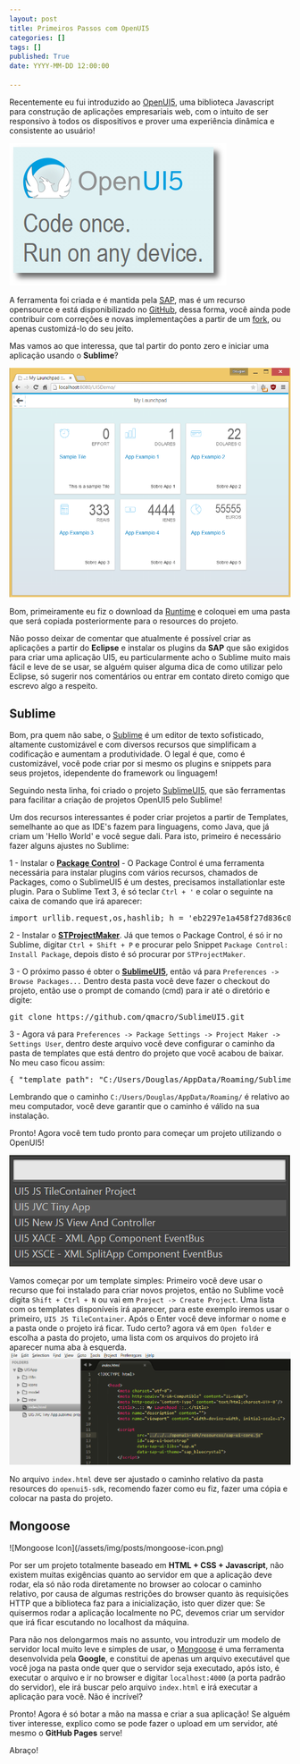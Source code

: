```yaml
---
layout: post
title: Primeiros Passos com OpenUI5
categories: []
tags: []
published: True
date: YYYY-MM-DD 12:00:00

---
```


Recentemente eu fui introduzido ao [OpenUI5](http://openui5.org/), uma biblioteca Javascript para construção de aplicações empresariais web, com o intuito de ser responsivo à todos os dispositivos e prover uma experiência dinâmica e consistente ao usuário!

![OpenUI5 Logo](/assets/img/posts/openui5-logo.jpg)

A ferramenta foi criada e é mantida pela [SAP](http://www.sap.com), mas é um recurso opensource e está disponibilizado no [GitHub](https://github.com/SAP/openui5/), dessa forma, você ainda pode contribuir com correções e novas implementações a partir de um [fork](https://github.com/SAP/openui5#fork-destination-box), ou apenas customizá-lo do seu jeito.

Mas vamos ao que interessa, que tal partir do ponto zero e iniciar uma aplicação usando o **Sublime**?
<!-- more -->

![App OpenUI5](/assets/img/posts/app-openui5.png)

Bom, primeiramente eu fiz o download da [Runtime](http://openui5.org/download.html) e coloquei em uma pasta que será copiada posteriormente para o resources do projeto. 

Não posso deixar de comentar que atualmente é possível criar as aplicações a partir do **Eclipse** e instalar os plugins da **SAP** que são exigidos para criar uma aplicação UI5, eu particularmente acho o Sublime muito mais fácil e leve de se usar, se alguém quiser alguma dica de como utilizar pelo Eclipse, só sugerir nos comentários ou entrar em contato direto comigo que escrevo algo a respeito.

<h2>Sublime</h2>

Bom, pra quem não sabe, o [Sublime](http://www.sublimetext.com/) é um editor de texto sofisticado, altamente customizável e com diversos recursos que simplificam a codificação e aumentam a produtividade. O legal é que, como é customizável, você pode criar por si mesmo os plugins e snippets para seus projetos, idependente do framework ou linguagem!

Seguindo nesta linha, foi criado o projeto [SublimeUI5](https://github.com/qmacro/SublimeUI5), que são ferramentas para facilitar a criação de projetos OpenUI5 pelo Sublime!

Um dos recursos interessantes é poder criar projetos a partir de Templates, semelhante ao que as IDE's fazem para linguagens, como Java, que já criam um 'Hello World' e você segue dali. Para isto, primeiro é necessário fazer alguns ajustes no Sublime:


1 - Instalar o [**Package Control**](https://packagecontrol.io/installation) - O Package Control é uma ferramenta necessária para instalar plugins com vários recursos, chamados de Packages, como o SublimeUI5 é um destes, precisamos installationlar este plugin. 
Para o Sublime Text 3, é só teclar `Ctrl + '` e colar o seguinte na caixa de comando que irá aparecer:

<pre class="prettyprint lang-js">
import urllib.request,os,hashlib; h = 'eb2297e1a458f27d836c04bb0cbaf282' + 'd0e7a3098092775ccb37ca9d6b2e4b7d'; pf = 'Package Control.sublime-package'; ipp = sublime.installed_packages_path(); urllib.request.install_opener( urllib.request.build_opener( urllib.request.ProxyHandler()) ); by = urllib.request.urlopen( 'http://packagecontrol.io/' + pf.replace(' ', '%20')).read(); dh = hashlib.sha256(by).hexdigest(); print('Error validating download (got %s instead of %s), please try manual install' % (dh, h)) if dh != h else open(os.path.join( ipp, pf), 'wb' ).write(by)
</pre>

2 - Instalar o [**STProjectMaker**](https://github.com/bit101/STProjectMaker). Já que temos o Package Control, é só ir no Sublime, digitar `Ctrl + Shift + P` e procurar pelo Snippet `Package Control: Install Package`, depois disto é só procurar por `STProjectMaker`.

3 - O próximo passo é obter o [**SublimeUI5**](https://github.com/qmacro/SublimeUI5), então vá para `Preferences -> Browse Packages...` Dentro desta pasta você deve fazer o checkout do projeto, então use o prompt de comando (cmd) para ir até o diretório e digite:

<pre class="prettyprinter bsh">
git clone https://github.com/qmacro/SublimeUI5.git
</pre>

3 - Agora vá para `Preferences -> Package Settings -> Project Maker -> Settings User`, dentro deste arquivo você deve configurar o caminho da pasta de templates que está dentro do projeto que você acabou de baixar. No meu caso ficou assim:

<pre class="prettyprinter lang-js">
{ "template_path": "C:/Users/Douglas/AppData/Roaming/Sublime Text 3/Packages/SublimeUI5/Templates/" } 
</pre>

Lembrando que o caminho `C:/Users/Douglas/AppData/Roaming/` é relativo ao meu computador, você deve garantir que o caminho é válido na sua instalação.

Pronto! Agora você tem tudo pronto para começar um projeto utilizando o OpenUI5!

![Templates disponíveis](/assets/img/posts/app-list-template.png)

Vamos começar por um template simples:
Primeiro você deve usar o recurso que foi instalado para criar novos projetos, então no Sublime você digita `Shift + Ctrl + N` ou vai em `Project -> Create Project`. Uma lista com os templates disponíveis irá aparecer, para este exemplo iremos usar o primeiro, `UI5 JS TileContainer`. Após o Enter você deve informar o nome e a pasta onde o projeto irá ficar. Tudo certo? agora vá em `Open folder` e escolha a pasta do projeto, uma lista com os arquivos do projeto irá aparecer numa aba à esquerda. 
![Ajuste no index.html](/assets/img/posts/app-index-config.png)

No arquivo `index.html` deve ser ajustado o caminho relativo da pasta resources do `openui5-sdk`, recomendo fazer como eu fiz, fazer uma cópia e colocar na pasta do projeto.

<h2>Mongoose</h2> ![Mongoose Icon](/assets/img/posts/mongoose-icon.png)

Por ser um projeto totalmente baseado em **HTML + CSS + Javascript**, não existem muitas exigências quanto ao servidor em que a aplicação deve rodar, ela só não roda diretamente no browser ao colocar o caminho relativo, por causa de algumas restrições do browser quanto às requisições HTTP que a biblioteca faz para a inicialização, isto quer dizer que: Se quisermos rodar a aplicação localmente no PC, devemos criar um servidor que irá ficar escutando no localhost da máquina.

Para não nos delongarmos mais no assunto, vou introduzir um modelo de servidor local muito leve e simples de usar, o [Mongoose](https://code.google.com/p/mongoose/) é uma ferramenta desenvolvida pela **Google**, e constitui de apenas um arquivo executável que você joga na pasta onde quer que o servidor seja executado, após isto, é executar o arquivo e ir no browser e digitar `localhost:4000` (a porta padrão do servidor), ele irá buscar pelo arquivo `index.html` e irá executar a aplicação para você. Não é incrível?

Pronto! Agora é só botar a mão na massa e criar a sua aplicação! Se alguém tiver interesse, explico como se pode fazer o upload em um servidor, até mesmo o **GitHub Pages** serve!

Abraço!